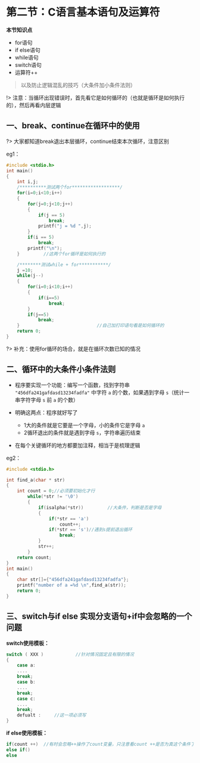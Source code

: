 # 第二节：C语言基本语句及运算符

**本节知识点**

- for语句
- if else语句
- while语句
- switch语句
- 运算符++

> 以及防止逻辑混乱的技巧（大条件加小条件法则）

!> 注意：当循环出现错误时，首先看它是如何循环的（也就是循环是如何执行的），然后再看内层逻辑

## 一、break、continue在循环中的使用

?> 大家都知道break退出本层循环，continue结束本次循环，注意区别

eg1：

```c
#include <stdio.h>
int main()
{
    int i,j;
    /**********测试两个for******************/
    for(i=0;i<10;i++)
    {
        for(j=0;j<10;j++)
        {
            if(j == 5)
                break;
            printf("j = %d ",j);        
        }
        if(i == 5)
            break;
        printf("\n");
    }         //这两个for循环是如何执行的

    /********测试while + for***********/    
    j =10;
    while(j--)
    {
        for(i=0;i<10;i++)
        {
            if(i==5)
                break;
        }
        if(j==5)
            break;
    }                             //自己加打印语句看是如何循环的
    return 0;
}
```

?> 补充：使用for循环的场合，就是在循环次数已知的情况


## 二、循环中的大条件小条件法则

- 程序要实现一个功能：编写一个函数，找到字符串 `"456dfa241gafdasd13234fadfa"` 中字符 `a` 的个数，如果遇到字母 `s`（统计一串字符字母 `s` 前 `a` 的个数）

- 明确这两点：程序就好写了
  - 1大的条件就是它要是一个字母，小的条件它是字母 `a`    
  - 2循环退出的条件就是遇到字母 `s`，字符串遍历结束

- 在每个关键循环的地方都要加注释，相当于是梳理逻辑

eg2：

```c
#include <stdio.h>

int find_a(char * str)
{
    int count = 0;//必须要初始化才行
        while(*str != '\0')
        {
            if(isalpha(*str))         //大条件，判断是否是字母
            {
                if(*str == 'a')
                    count++;
                if(*str == 's')//遇到s提前退出循环        
                    break; 
            }
            str++;
        }
    return count;
}
int main()
{
    char str[]={"456dfa241gafdasd13234fadfa"};
    printf("number of a =%d \n",find_a(str));
    return 0;
}
```


## 三、switch与if else 实现分支语句+if中会忽略的一个问题

**switch使用模板：**

```c
switch ( XXX )            //针对情况固定且有限的情况
{
    case a:
    ....
    break;
    case b:
    ....
    break;
    case c:
    ....
    break;
    defualt :     //这一项必须写
}
```
**if else使用模板：**

```c
if(count ++)  //有时会忽略++操作了count变量，只注意看count ++是否为真这个条件了
else if()
else
```
